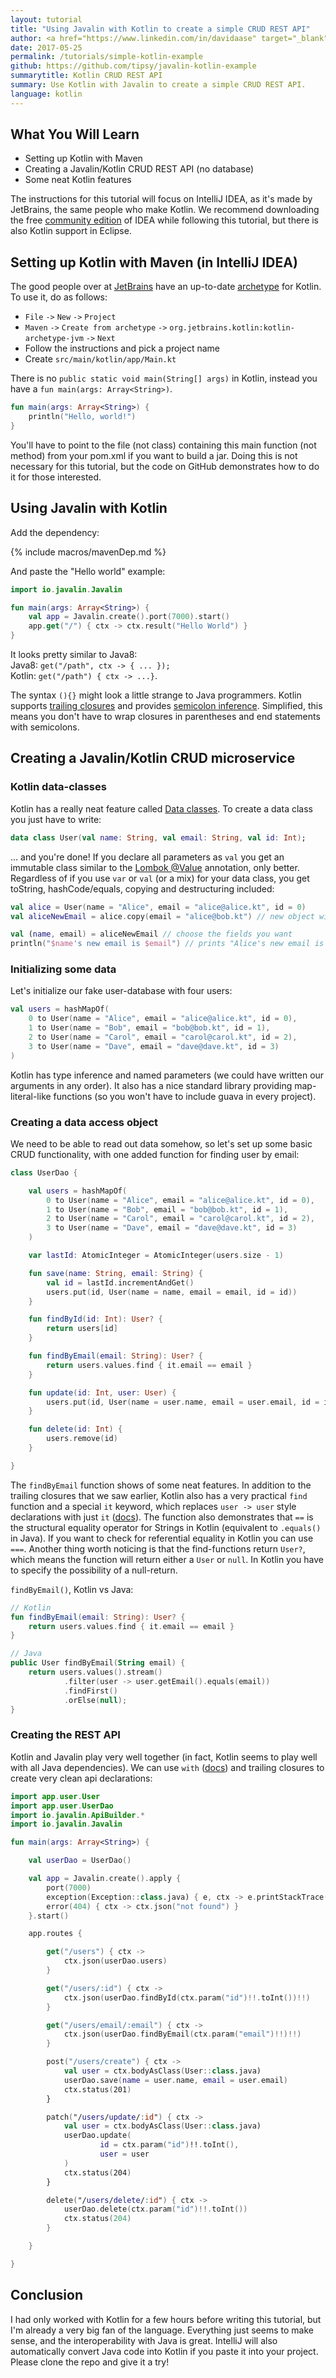 ```yaml
---
layout: tutorial
title: "Using Javalin with Kotlin to create a simple CRUD REST API"
author: <a href="https://www.linkedin.com/in/davidaase" target="_blank">David Åse</a>
date: 2017-05-25
permalink: /tutorials/simple-kotlin-example
github: https://github.com/tipsy/javalin-kotlin-example
summarytitle: Kotlin CRUD REST API
summary: Use Kotlin with Javalin to create a simple CRUD REST API.
language: kotlin
---
```


## What You Will Learn

* Setting up Kotlin with Maven
* Creating a Javalin/Kotlin CRUD REST API (no database)
* Some neat Kotlin features

The instructions for this tutorial will focus on IntelliJ IDEA,
as it's made by JetBrains, the same people who make Kotlin.
We recommend downloading the free [community edition](https://www.jetbrains.com/idea/download)
of IDEA while following this tutorial, but there is also Kotlin support in Eclipse.

## Setting up Kotlin with Maven (in IntelliJ IDEA)

The good people over at [JetBrains](https://www.jetbrains.com) have an up-to-date
[archetype](https://maven.apache.org/guides/introduction/introduction-to-archetypes.html)
for Kotlin. To use it, do as follows:
 
 * `File` `->` `New` `->` `Project`
 * `Maven` `->` `Create from archetype` `->` `org.jetbrains.kotlin:kotlin-archetype-jvm` `->` `Next`
 * Follow the instructions and pick a project name
 * Create `src/main/kotlin/app/Main.kt`
 
 There is no `public static void main(String[] args)` in Kotlin, instead you have a `fun main(args: Array<String>)`.
 
~~~kotlin
fun main(args: Array<String>) {
    println("Hello, world!")
}
~~~
 
<div class="comment">
You'll have to point to the file (not class) containing this main function (not method)
from your pom.xml if you want to build a jar. Doing this is not necessary for this tutorial,
but the code on GitHub demonstrates how to do it for those interested.
</div>

## Using Javalin with Kotlin

Add the dependency:

{% include macros/mavenDep.md %}

And paste the "Hello world" example:

~~~kotlin
import io.javalin.Javalin

fun main(args: Array<String>) {
    val app = Javalin.create().port(7000).start()
    app.get("/") { ctx -> ctx.result("Hello World") }
}
~~~

It looks pretty similar to Java8:
<br>
Java8: `get("/path", ctx -> { ... });`
<br>
Kotlin: `get("/path") { ctx -> ...}`.

The syntax `(){}` might look a little strange to Java programmers.
Kotlin supports [trailing closures](https://kotlinlang.org/docs/reference/lambdas.html#closures)
and provides [semicolon inference](https://kotlinlang.org/docs/reference/grammar.html#semicolons).
Simplified, this means you don't have to wrap closures in parentheses and end statements with semicolons.

## Creating a Javalin/Kotlin CRUD microservice

### Kotlin data-classes

Kotlin has a really neat feature called
[Data classes](https://kotlinlang.org/docs/reference/data-classes.html).
To create a data class you just have to write:

~~~kotlin
data class User(val name: String, val email: String, val id: Int);
~~~

... and you're done! If you declare all parameters as `val` you get an immutable class similar to the
[Lombok @Value](https://projectlombok.org/features/Value.html) annotation, only better.
Regardless of if you use `var` or `val` (or a mix) for your data class,
you get toString, hashCode/equals, copying and destructuring included:

~~~kotlin
val alice = User(name = "Alice", email = "alice@alice.kt", id = 0)
val aliceNewEmail = alice.copy(email = "alice@bob.kt") // new object with only email changed

val (name, email) = aliceNewEmail // choose the fields you want
println("$name's new email is $email") // prints "Alice's new email is alice@bob.kt"
~~~

### Initializing some data
Let's initialize our fake user-database with four users:

~~~kotlin
val users = hashMapOf(
    0 to User(name = "Alice", email = "alice@alice.kt", id = 0),
    1 to User(name = "Bob", email = "bob@bob.kt", id = 1),
    2 to User(name = "Carol", email = "carol@carol.kt", id = 2),
    3 to User(name = "Dave", email = "dave@dave.kt", id = 3)
)
~~~

Kotlin has type inference and named parameters (we could have written our arguments in any order).
It also has a nice standard library providing map-literal-like functions (so you won't have to include guava in every project).

### Creating a data access object
We need to be able to read out data somehow, so let's set up some
basic CRUD functionality, with one added function for finding user by email:

~~~kotlin
class UserDao {

    val users = hashMapOf(
        0 to User(name = "Alice", email = "alice@alice.kt", id = 0),
        1 to User(name = "Bob", email = "bob@bob.kt", id = 1),
        2 to User(name = "Carol", email = "carol@carol.kt", id = 2),
        3 to User(name = "Dave", email = "dave@dave.kt", id = 3)
    )

    var lastId: AtomicInteger = AtomicInteger(users.size - 1)

    fun save(name: String, email: String) {
        val id = lastId.incrementAndGet()
        users.put(id, User(name = name, email = email, id = id))
    }

    fun findById(id: Int): User? {
        return users[id]
    }

    fun findByEmail(email: String): User? {
        return users.values.find { it.email == email }
    }

    fun update(id: Int, user: User) {
        users.put(id, User(name = user.name, email = user.email, id = id))
    }

    fun delete(id: Int) {
        users.remove(id)
    }

}
~~~

The `findByEmail` function shows of some neat features. In addition to the
trailing closures that we saw earlier, Kotlin also has a very practical `find` function
and a special `it` keyword, which replaces `user -> user` style declarations with just `it`
([docs](https://kotlinlang.org/docs/reference/lambdas.html#it-implicit-name-of-a-single-parameter)).
The function also demonstrates that `==` is the structural equality operator for Strings in Kotlin
(equivalent to `.equals()` in Java). If you want to check for referential equality in Kotlin you can use `===`.
Another thing worth noticing is that the find-functions return `User?`, which means the function will
return either a `User` or `null`. In Kotlin you have to specify the possibility of a null-return.

`findByEmail()`, Kotlin vs Java:

~~~kotlin
// Kotlin 
fun findByEmail(email: String): User? {
    return users.values.find { it.email == email }
}

// Java
public User findByEmail(String email) {
    return users.values().stream()
            .filter(user -> user.getEmail().equals(email))
            .findFirst()
            .orElse(null);
}
~~~

### Creating the REST API

Kotlin and Javalin play very well together (in fact, Kotlin seems to play well with all Java dependencies).
We can use `with` ([docs](https://kotlinlang.org/api/latest/jvm/stdlib/kotlin/with.html))
and trailing closures to create very clean api declarations:

~~~kotlin
import app.user.User
import app.user.UserDao
import io.javalin.ApiBuilder.*
import io.javalin.Javalin

fun main(args: Array<String>) {

    val userDao = UserDao()

    val app = Javalin.create().apply {
        port(7000)
        exception(Exception::class.java) { e, ctx -> e.printStackTrace() }
        error(404) { ctx -> ctx.json("not found") }
    }.start()

    app.routes {

        get("/users") { ctx ->
            ctx.json(userDao.users)
        }

        get("/users/:id") { ctx ->
            ctx.json(userDao.findById(ctx.param("id")!!.toInt())!!)
        }

        get("/users/email/:email") { ctx ->
            ctx.json(userDao.findByEmail(ctx.param("email")!!)!!)
        }

        post("/users/create") { ctx ->
            val user = ctx.bodyAsClass(User::class.java)
            userDao.save(name = user.name, email = user.email)
            ctx.status(201)
        }

        patch("/users/update/:id") { ctx ->
            val user = ctx.bodyAsClass(User::class.java)
            userDao.update(
                    id = ctx.param("id")!!.toInt(),
                    user = user
            )
            ctx.status(204)
        }

        delete("/users/delete/:id") { ctx ->
            userDao.delete(ctx.param("id")!!.toInt())
            ctx.status(204)
        }

    }

}
~~~

## Conclusion
I had only worked with Kotlin for a few hours before writing this tutorial,
but I'm already a very big fan of the language. Everything just seems to make sense, and the interoperability with Java is great.
IntelliJ will also automatically convert Java code into Kotlin if you paste it into your project.
Please clone the repo and give it a try!
